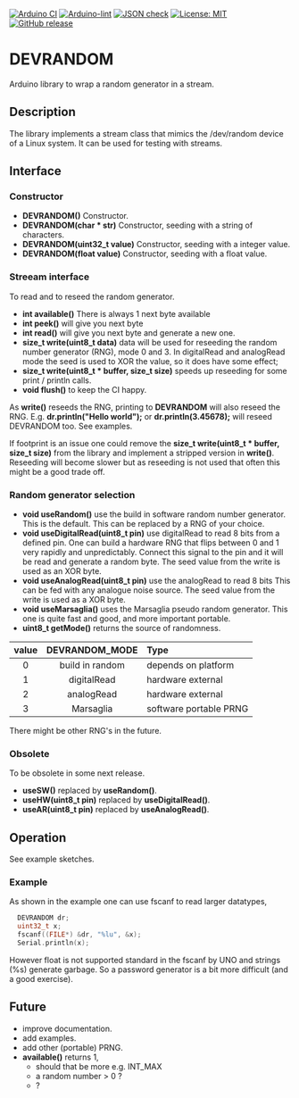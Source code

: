 
[![Arduino CI](https://github.com/RobTillaart/DEVRANDOM/workflows/Arduino%20CI/badge.svg)](https://github.com/marketplace/actions/arduino_ci)
[![Arduino-lint](https://github.com/RobTillaart/DEVRANDOM/actions/workflows/arduino-lint.yml/badge.svg)](https://github.com/RobTillaart/DEVRANDOM/actions/workflows/arduino-lint.yml)
[![JSON check](https://github.com/RobTillaart/DEVRANDOM/actions/workflows/jsoncheck.yml/badge.svg)](https://github.com/RobTillaart/DEVRANDOM/actions/workflows/jsoncheck.yml)
[![License: MIT](https://img.shields.io/badge/license-MIT-green.svg)](https://github.com/RobTillaart/DEVRANDOM/blob/master/LICENSE)
[![GitHub release](https://img.shields.io/github/release/RobTillaart/DEVRANDOM.svg?maxAge=3600)](https://github.com/RobTillaart/DEVRANDOM/releases)


# DEVRANDOM

Arduino library to wrap a random generator in a stream.


## Description

The library implements a stream class that mimics the /dev/random
device of a Linux system. It can be used for testing with streams.


## Interface

### Constructor

- **DEVRANDOM()** Constructor.
- **DEVRANDOM(char \* str)** Constructor, seeding with a string of characters.
- **DEVRANDOM(uint32_t value)** Constructor, seeding with a integer value.
- **DEVRANDOM(float value)** Constructor, seeding with a float value.


### Streeam interface

To read and to reseed the random generator.

- **int available()** There is always 1 next byte available
- **int peek()** will give you next byte
- **int read()** will give you next byte and generate a new one.
- **size_t write(uint8_t data)** data will be used for reseeding the random number generator (RNG), mode 0 and 3.
In digitalRead and analogRead mode the seed is used to XOR
the value, so it does have some effect;
- **size_t write(uint8_t \* buffer, size_t size)** speeds up reseeding 
for some print / println calls.
- **void flush()** to keep the CI happy.

As **write()** reseeds the RNG, printing to **DEVRANDOM** will also reseed the RNG. 
E.g. **dr.println("Hello world");** or **dr.println(3.45678);** will reseed DEVRANDOM too.
See examples.

If footprint is an issue one could remove the **size_t write(uint8_t \* buffer, size_t size)**
from the library and implement a stripped version in **write()**.
Reseeding will become slower but as reseeding is not used that often
this might be a good trade off.


### Random generator selection

- **void useRandom()** use the build in software random number generator. This is the default.
This can be replaced by a RNG of your choice. 
- **void useDigitalRead(uint8_t pin)** use digitalRead to read 8 bits from a defined pin.
One can build a hardware RNG that flips between 0 and 1 very rapidly and unpredictably.
Connect this signal to the pin and it will be read and generate a random byte.
The seed value from the write is used as an XOR byte.
- **void useAnalogRead(uint8_t pin)** use the analogRead to read 8 bits
This can be fed with any analogue noise source.
The seed value from the write is used as a XOR byte.
- **void useMarsaglia()** uses the Marsaglia pseudo random generator.
This one is quite fast and good, and more important portable.
- **uint8_t getMode()** returns the source of randomness.

|  value  |  DEVRANDOM_MODE  | Type                  |
|:-------:|:----------------:|:----------------------|
|    0    | build in random  | depends on platform
|    1    | digitalRead      | hardware external
|    2    | analogRead       | hardware external
|    3    | Marsaglia        | software portable PRNG


There might be other RNG's in the future.


### Obsolete

To be obsolete in some next release.

- **useSW()** replaced by **useRandom()**. 
- **useHW(uint8_t pin)** replaced by **useDigitalRead()**.
- **useAR(uint8_t pin)** replaced by **useAnalogRead()**.


## Operation

See example sketches.


### Example

As shown in the example one can use fscanf to read larger datatypes, 

```cpp
  DEVRANDOM dr;
  uint32_t x;
  fscanf((FILE*) &dr, "%lu", &x);
  Serial.println(x);
```
However float is not supported standard in the fscanf by UNO and strings (%s) generate garbage.
So a password generator is a bit more difficult (and a good exercise).


## Future

- improve documentation.
- add examples.
- add other (portable) PRNG.
- **available()** returns 1, 
  - should that be more e.g. INT_MAX
  - a random number > 0 ?
  - ?

